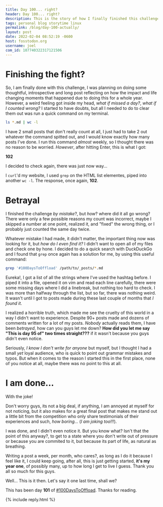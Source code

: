 ```yaml
---
title: Day 100... right?
header: Day 100... right?
description: This is the story of how I finally finished this challenge once and for all... Well, yes, but actually...
tags: personal blog storytime linux
permalink: /blog/day-100-actually/
layout: post
date: 2022-02-04 08:52:19 -0600
host: fosstodon.org
username: joel
com_id: 107740322317121506
---
```


# Finishing the fight?

So, I am finally done with this challenge, I was planning on doing some thoughtful, introspective and long post reflecting on how the impact and life changing moments that happened due to doing this for a whole year. However, a weird feeling got inside my head, *what if missed a day?*, *what if I counted wrong?* I started to have doubts, but all I needed to do to clear them out was run a quick command on my terminal.

```bash
ls *.md | wc -l
```

I have 2 small posts that don't really count at all, I just had to take 2 out whatever the command spitted out, and I would know exactly how many posts I've done. I run this command *almost* weekly, so I thought there was no reason to be worried. *However*, after hitting Enter, this is what I got:

**102**

I decided to check again, there was just now way...

I `curl`'d my website, I used `grep` on the HTML list elementes, piped into another `wc -l`. The response, once again, **102**.


# Betrayal

I finished the challenge *by mistake*?, but *how*? where did it all go wrong? There were only a few possible reasons my count was incorrect, maybe I skipped a number at one point, realized it, and "fixed" the wrong thing, or I probably just counted the same day twice. 

Whatever mistake I had made, it didn't matter, the important thing now was looking for it, but *how do I even find it?* I didn't want to open all of my files and check one by hone. I decided to do a quick search with DuckDuckGo and I found that `grep` once again has a solution for me, by using this useful command:

```bash
grep '#100DaysToOffload' /path/to/_posts/*.md
```

Eureka!, I got a list of all the strings where I've used the hashtag before. I piped it into a file, opened it on vim and read each line carefully, there were some missing days where I did a linebreak, but nothing too hard to check. I was more than halfway through the list, but so far, there was nothing weird. It wasn't until I got to posts made during these last couple of months that *I found it*.

I realized a horrible truth, which made me see the cruelty of this world in a way I didn't want to experience. Despite 90+ posts made and dozens of comments written for a lot of my posts. *Nobody* actually reads them, I have been *betrayed*, how can you guys let me down? **How did you let me say "This is day 95 of" two times straight???** if it wasn't because you guys didn't even notice.

Seriously, *I know I don't write for anyone* but myself, but I thought I had a small *yet* loyal audience, who is quick to point out grammar mistakes and typos. But when it comes to the reason I started this in the first place, none of you notice at all, maybe there was no point to this at all.

# I am done...

With the joke!

Don't worry guys, its not a big deal, if anything, I am annoyed at myself for not noticing, but it also makes for a great final post that makes me stand out a little bit from the competition who only share testimonials of their experiences and such, *how boring...* (*I am joking too!!!*).

I was done, and I didn't even notice it. But you know what? Isn't that the point of this anyway?, to get to a state where you don't write out of pressure or because you are commited to it, but because its part of life, as natural as breathing. 

Writing a post a week, per month, who cares?, as long as I do it because I feel like it, I could keep going, after all, this is just getting started, **it's my year one**, of possibly many, up to how long I get to live I guess. Thank you all so much for this guys.

Well... This is it then. Let's say it one last time, shall we?

This has been day **101** of [#100DaysToOffload](https://100daystooffload.com). Thanks for reading.




{% include reply.html %}
